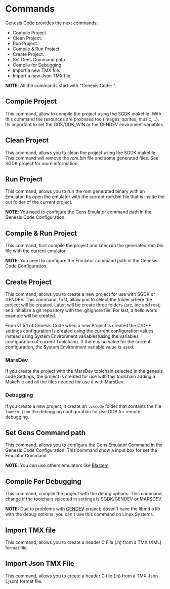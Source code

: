 # Commands

Genesis Code provides the next commands:

* Compile Project.
* Clean Project.
* Run Project.
* Compile & Run Project.
* Create Project.
* Set Gens Command path.
* Compile for Debugging.
* Import a new TMX file.
* Import a new Json TMX file.

**NOTE**: All the commands start with "Genesis Code: ".

## Compile Project

This command, allow to compile the project using the SGDK makefile. With this command the resources are procesed too (images, sprites, music,...). Its important to set the GDK/GDK_WIN or the GENDEV enviroment variables.

## Clean Project

This command, allows you to clean the project using the SGDK makefile. This command will remove the _rom.bin_ file and some generated files. See SGDK project for more information.

## Run Project

This command, allows you to run the rom generated binary with an Emulator. Its open the emulator with the current rom.bin file that is inside the out folder of the current project.

**NOTE**: You need to configure the Gens Emulator command path in the Genesis Code Configuration.

## Compile & Run Project

This command, first compile the project and later run the generated _rom.bin_ file with the current emulator.

**NOTE**: You need to configure the Emulator command path in the Genesis Code Configuration.

## Create Project

This command, allows you to create a new project for use with SGDK or GENDEV. This command, first, allow you to select the folder where the project will be created. Later, will be create three folders (src, inc and res); and initialize a git repository with the .gitignore file. For last, a hello world example will be created.

From v1.5.1 of Genesis Code when a new Project is created the C/C++ settings configuration is created using the current configuration values instead using System Environment variables(using the variables configuration of current Toolchain). If there is no value for the current configuration, the System Environment variable value is used.

### MarsDev

If you create the project with the MarsDev toolchain selected in the genesis code Settings, the project is created for use with this toolchain adding a MakeFile and all the files needed for use it with MarsDev.

### Debugging

If you create a new project, it create an ```.vscode``` folder that contains the file ```launch.json```  the debugging configuration for use GDB for remote debugging.

## Set Gens Command path

This command, allows you to configure the Gens Emulator Command in the Genesis Code Configuration. This command show a input box for set the Emulator Command.

**NOTE**: You can use others emulators like [Blastem](https://www.retrodev.com/blastem/).

## Compile For Debugging

This command, compile the project with the debug options. This command, change if the toolchain selected in settings is SGDK/GENDEV or MARSDEV.

**NOTE:** Due to problems with [GENDEV](https://github.com/kubilus1/gendev) project; dosen't have the libmd.a lib with the debug options, you can't use this command on Linux Systems.

## Import TMX file

This command, allows you to create a header C File (.h) from a TMX (XML) format file.

## Import Json TMX File

This command, allows you to create a header C file (.h) from a TMX Json (.json) format file.
